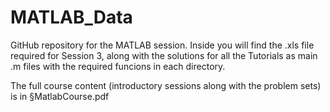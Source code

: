 # MATLAB_Data
GitHub repository for the MATLAB session. Inside you will find the .xls file required for Session 3, along with the
solutions for all the Tutorials as main .m files with the required funcions in each directory.


The full course content (introductory sessions along with the problem sets) is in §MatlabCourse.pdf
